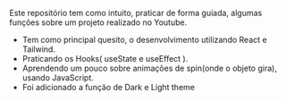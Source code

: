 Este repositório tem como intuito, praticar de forma guiada, algumas funções sobre um projeto realizado no Youtube. 
- Tem como principal quesito, o desenvolvimento utilizando React e Tailwind.
- Praticando os Hooks( useState e useEffect ).
- Aprendendo um pouco sobre animações de spin(onde o objeto gira), usando JavaScript. 
- Foi adicionado a função de Dark e Light theme